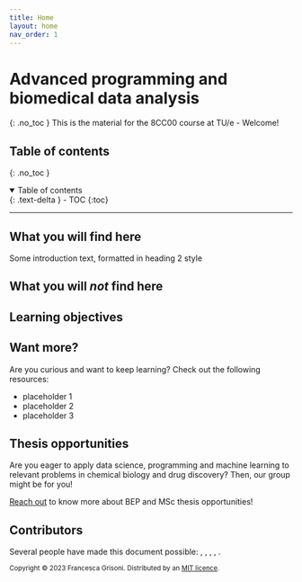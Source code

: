 ```yaml
---
title: Home
layout: home
nav_order: 1
---
```

# Advanced programming and biomedical data analysis
{: .no_toc }
This is the material for the 8CC00 course at TU/e - Welcome!

## Table of contents
{: .no_toc }

<details open markdown="block">
  <summary>
    Table of contents
  </summary>
  {: .text-delta }
- TOC
{:toc}
</details>

---

## What you will find here
Some introduction text, formatted in heading 2 style

## What you will *not* find here

## Learning objectives


## Want more?
Are you curious and want to keep learning? Check out the following resources:

* placeholder 1
* placeholder 2
* placeholder 3

## Thesis opportunities
Are you eager to apply data science, programming and machine learning to relevant problems in chemical biology and drug discovery?
Then, our group might be for you! 

[Reach out](<mailto: f.grisoni@tue.nl>) to know more about BEP and MSc thesis opportunities!

## Contributors
Several people have made this document possible: , , , , .

<sub>Copyright &copy; 2023 Francesca Grisoni. Distributed by an [MIT licence](LICENSE).</sub>